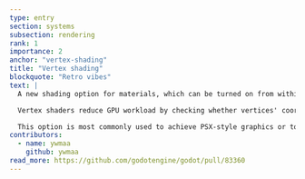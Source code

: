 ```yaml
---
type: entry
section: systems
subsection: rendering
rank: 1
importance: 2
anchor: "vertex-shading"
title: "Vertex shading"
blockquote: "Retro vibes"
text: |
  A new shading option for materials, which can be turned on from within existing material nodes or force enabled on all materials via the project settings.

  Vertex shaders reduce GPU workload by checking whether vertices' coordinates are within clip-space (visible to the camera) before processing the data.

  This option is most commonly used to achieve PSX-style graphics or to target lower-end devices.
contributors:
  - name: ywmaa
    github: ywmaa
read_more: https://github.com/godotengine/godot/pull/83360
---
```

